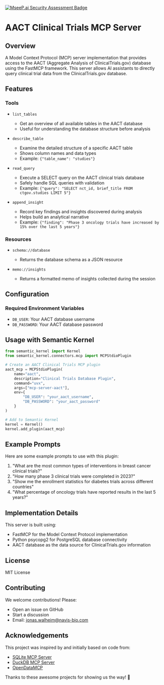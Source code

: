 [![MseeP.ai Security Assessment Badge](https://mseep.net/pr/navisbio-aact-mcp-badge.png)](https://mseep.ai/app/navisbio-aact-mcp)

# AACT Clinical Trials MCP Server

## Overview
A Model Context Protocol (MCP) server implementation that provides access to the AACT (Aggregate Analysis of ClinicalTrials.gov) database using the FastMCP framework. This server allows AI assistants to directly query clinical trial data from the ClinicalTrials.gov database.

## Features

### Tools

- `list_tables`
   - Get an overview of all available tables in the AACT database
   - Useful for understanding the database structure before analysis

- `describe_table`
   - Examine the detailed structure of a specific AACT table
   - Shows column names and data types
   - Example: `{"table_name": "studies"}`

- `read_query`
   - Execute a SELECT query on the AACT clinical trials database
   - Safely handle SQL queries with validation
   - Example: `{"query": "SELECT nct_id, brief_title FROM ctgov.studies LIMIT 5"}`

- `append_insight`
   - Record key findings and insights discovered during analysis
   - Helps build an analytical narrative
   - Example: `{"finding": "Phase 3 oncology trials have increased by 15% over the last 5 years"}`

### Resources

- `schema://database`
   - Returns the database schema as a JSON resource

- `memo://insights`
   - Returns a formatted memo of insights collected during the session

## Configuration

### Required Environment Variables
- `DB_USER`: Your AACT database username
- `DB_PASSWORD`: Your AACT database password

## Usage with Semantic Kernel

```python
from semantic_kernel import Kernel
from semantic_kernel.connectors.mcp import MCPStdioPlugin

# Create an AACT Clinical Trials MCP plugin
aact_mcp = MCPStdioPlugin(
    name="aact",
    description="Clinical Trials Database Plugin",
    command="uvx",
    args=["mcp-server-aact"],
    env={
        "DB_USER": "your_aact_username", 
        "DB_PASSWORD": "your_aact_password"
    }
)

# Add to Semantic Kernel
kernel = Kernel()
kernel.add_plugin(aact_mcp)
```

## Example Prompts

Here are some example prompts to use with this plugin:

1. "What are the most common types of interventions in breast cancer clinical trials?"
2. "How many phase 3 clinical trials were completed in 2023?"
3. "Show me the enrollment statistics for diabetes trials across different countries"
4. "What percentage of oncology trials have reported results in the last 5 years?"

## Implementation Details

This server is built using:
- FastMCP for the Model Context Protocol implementation
- Python psycopg2 for PostgreSQL database connectivity
- AACT database as the data source for ClinicalTrials.gov information

## License
MIT License

## Contributing
We welcome contributions! Please:
- Open an issue on GitHub
- Start a discussion
- Email: jonas.walheim@navis-bio.com

## Acknowledgements

This project was inspired by and initially based on code from:
- [SQLite MCP Server](https://github.com/modelcontextprotocol/servers/tree/main/src/sqlite)
- [DuckDB MCP Server](https://github.com/ktanaka101/mcp-server-duckdb/tree/main)
- [OpenDataMCP](https://github.com/OpenDataMCP/OpenDataMCP)

Thanks to these awesome projects for showing us the way! 🙌

